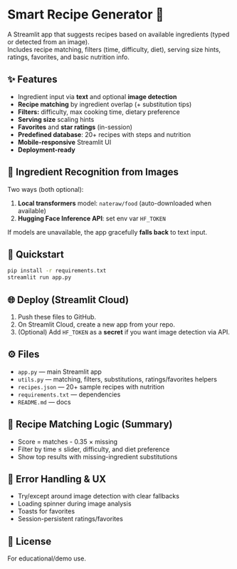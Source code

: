 # Smart Recipe Generator 🍳

A Streamlit app that suggests recipes based on available ingredients (typed or detected from an image).  
Includes recipe matching, filters (time, difficulty, diet), serving size hints, ratings, favorites, and basic nutrition info.

## ✨ Features
- Ingredient input via **text** and optional **image detection**
- **Recipe matching** by ingredient overlap (+ substitution tips)
- **Filters:** difficulty, max cooking time, dietary preference
- **Serving size** scaling hints
- **Favorites** and **star ratings** (in-session)
- **Predefined database**: 20+ recipes with steps and nutrition
- **Mobile-responsive** Streamlit UI
- **Deployment-ready**

## 🧠 Ingredient Recognition from Images
Two ways (both optional):
1. **Local transformers** model: `nateraw/food` (auto-downloaded when available)
2. **Hugging Face Inference API**: set env var `HF_TOKEN`

If models are unavailable, the app gracefully **falls back** to text input.

## 🚀 Quickstart

```bash
pip install -r requirements.txt
streamlit run app.py
```

## 🌐 Deploy (Streamlit Cloud)
1. Push these files to GitHub.
2. On Streamlit Cloud, create a new app from your repo.
3. (Optional) Add `HF_TOKEN` as a **secret** if you want image detection via API.

## ⚙️ Files
- `app.py` — main Streamlit app
- `utils.py` — matching, filters, substitutions, ratings/favorites helpers
- `recipes.json` — 20+ sample recipes with nutrition
- `requirements.txt` — dependencies
- `README.md` — docs

## 🧪 Recipe Matching Logic (Summary)
- Score = matches - 0.35 × missing
- Filter by time ≤ slider, difficulty, and diet preference
- Show top results with missing-ingredient substitutions

## 🧰 Error Handling & UX
- Try/except around image detection with clear fallbacks
- Loading spinner during image analysis
- Toasts for favorites
- Session-persistent ratings/favorites

## 📄 License
For educational/demo use.